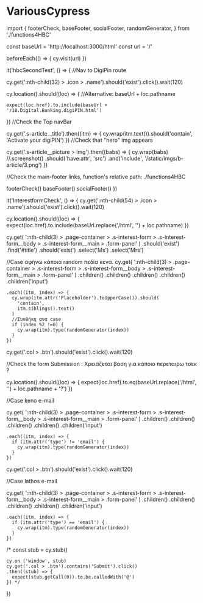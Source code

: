 # VariousCypress
import {
  footerCheck,
  baseFooter,
  socialFooter,
  randomGenerator,
} from './functions4HBC'

const baseUrl = 'http://localhost:3000/html'
const url = '/'

beforeEach(() => {
  cy.visit(url)
})

it('hbcSecondTest', () => {
  //Nav to DigiPin route

  cy.get(':nth-child(32) > .icon > .name').should('exist').click().wait(120)

  cy.location().should((loc) => {
    //Alternative: baseUrl + loc.pathname

    expect(loc.href).to.include(baseUrl + '/18.Digital.Banking.digiPIN.html')
  })
  //Check the Top navBar

  cy.get('.s-article__title').then((itm) => {
    cy.wrap(itm.text()).should('contain', 'Activate your digiPIN')
  })
  //Check that "hero" img appears

  cy.get('.s-article__picture > img').then((babs) => {
    cy.wrap(babs)
      //.screenshot()
      .should('have.attr', 'src')
      .and('include', '/static/imgs/b-article/3.png')
  })

  //Check the main-footer links, function's relative path: ./functions4HBC

  footerCheck()
  baseFooter()
  socialFooter()
})

it('InterestformCheck', () => {
  cy.get(':nth-child(54) > .icon > .name').should('exist').click().wait(120)

  cy.location().should((loc) => {
    expect(loc.href).to.include(baseUrl.replace('/html', '') + loc.pathname)
  })

  cy.get(
    ':nth-child(3) > .page-container > .s-interest-form > .s-interest-form__body > .s-interest-form__main > .form-panel'
  )
    .should('exist')
    .find('#title')
    .should('exist')
    .select('Ms')
    .select('Mrs')

  //Case αφήνω κάποια random πεδία κενά.
  cy.get(
    ':nth-child(3) > .page-container > .s-interest-form > .s-interest-form__body > .s-interest-form__main > .form-panel'
  )
    .children()
    .children()
    .children()
    .children()
    .children('input')

    .each((itm, index) => {
      cy.wrap(itm.attr('Placeholder').toUpperCase()).should(
        'contain',
        itm.siblings().text()
      )
      //Συνθήκη ανα case
      if (index %2 !=0) {
        cy.wrap(itm).type(randomGenerator(index))
      }
    })

  cy.get('.col > .btn').should('exist').click().wait(120)

  //Check the form Submission : Χρειάζεται βάση για κάποιο περεταιρω τσεκ ?

  cy.location().should((loc) => {
    expect(loc.href).to.eq(baseUrl.replace('/html', '') + loc.pathname + '?')
  })

  //Case keno e-mail

  cy.get(
    ':nth-child(3) > .page-container > .s-interest-form > .s-interest-form__body > .s-interest-form__main > .form-panel'
  )
    .children()
    .children()
    .children()
    .children()
    .children('input')

    .each((itm, index) => {
      if (itm.attr('type') != 'email') {
        cy.wrap(itm).type(randomGenerator(index))
      }
    })

  cy.get('.col > .btn').should('exist').click().wait(120)

  //Case lathos e-mail

  cy.get(
    ':nth-child(3) > .page-container > .s-interest-form > .s-interest-form__body > .s-interest-form__main > .form-panel'
  )
    .children()
    .children()
    .children()
    .children()
    .children('input')

    .each((itm, index) => {
      if (itm.attr('type') == 'email') {
        cy.wrap(itm).type(randomGenerator(index))
      }
    })

  /*  const stub = cy.stub()  

    cy.on ('window', stub)
    cy.get('.col > .btn').contains('Submit').click()
    .then((stub) => {
      expect(stub.getCall(0)).to.be.calledWith('@')      
    }) */
})
